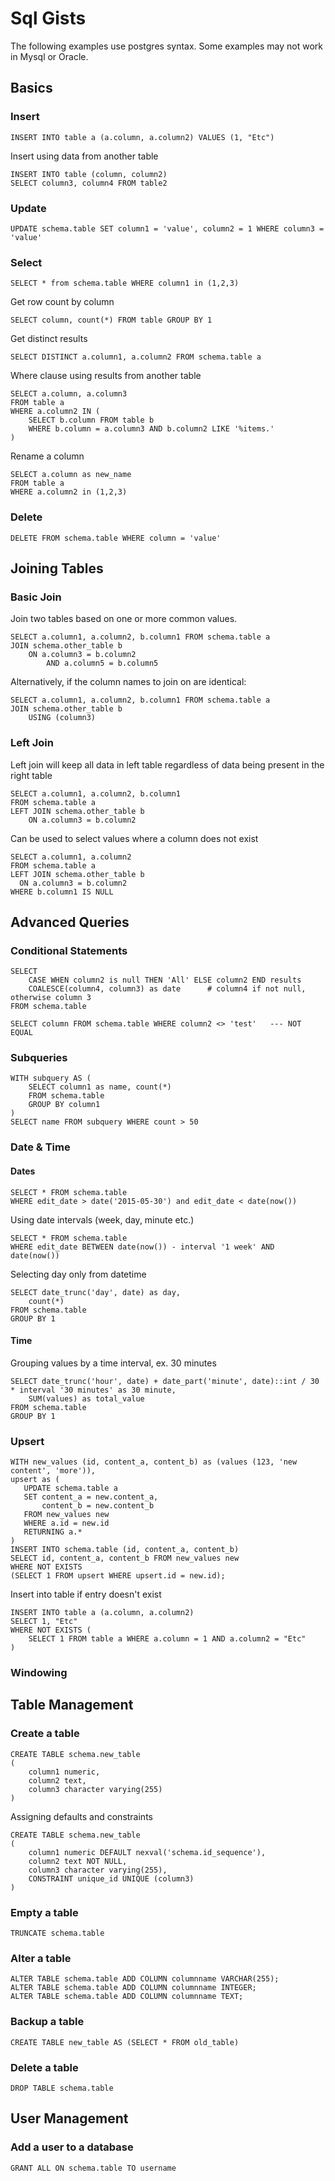 # Sql Gists

The following examples use postgres syntax. Some examples may not work in Mysql or Oracle.

## Basics

### Insert

    INSERT INTO table a (a.column, a.column2) VALUES (1, "Etc")

Insert using data from another table

    INSERT INTO table (column, column2)
    SELECT column3, column4 FROM table2    

### Update

    UPDATE schema.table SET column1 = 'value', column2 = 1 WHERE column3 = 'value'

### Select

    SELECT * from schema.table WHERE column1 in (1,2,3)

Get row count by column

    SELECT column, count(*) FROM table GROUP BY 1

Get distinct results

    SELECT DISTINCT a.column1, a.column2 FROM schema.table a

Where clause using results from another table

    SELECT a.column, a.column3
    FROM table a
    WHERE a.column2 IN (
        SELECT b.column FROM table b
        WHERE b.column = a.column3 AND b.column2 LIKE '%items.'
    )

Rename a column

    SELECT a.column as new_name
    FROM table a
    WHERE a.column2 in (1,2,3)


### Delete

    DELETE FROM schema.table WHERE column = 'value'

## Joining Tables

### Basic Join

Join two tables based on one or more common values.

    SELECT a.column1, a.column2, b.column1 FROM schema.table a
    JOIN schema.other_table b
        ON a.column3 = b.column2
            AND a.column5 = b.column5

Alternatively, if the column names to join on are identical:

    SELECT a.column1, a.column2, b.column1 FROM schema.table a
    JOIN schema.other_table b
        USING (column3)

### Left Join

Left join will keep all data in left table regardless of data being present in the right table

    SELECT a.column1, a.column2, b.column1 
    FROM schema.table a
    LEFT JOIN schema.other_table b
        ON a.column3 = b.column2

Can be used to select values where a column does not exist

    SELECT a.column1, a.column2
    FROM schema.table a
    LEFT JOIN schema.other_table b
      ON a.column3 = b.column2
    WHERE b.column1 IS NULL

## Advanced Queries

### Conditional Statements

    SELECT
        CASE WHEN column2 is null THEN 'All' ELSE column2 END results
        COALESCE(column4, column3) as date      # column4 if not null, otherwise column 3
    FROM schema.table

    SELECT column FROM schema.table WHERE column2 <> 'test'   --- NOT EQUAL

### Subqueries

    WITH subquery AS (
        SELECT column1 as name, count(*)
        FROM schema.table
        GROUP BY column1
    )
    SELECT name FROM subquery WHERE count > 50

### Date & Time

#### Dates

    SELECT * FROM schema.table
    WHERE edit_date > date('2015-05-30') and edit_date < date(now())

Using date intervals (week, day, minute etc.)

    SELECT * FROM schema.table
    WHERE edit_date BETWEEN date(now()) - interval '1 week' AND date(now())

Selecting day only from datetime

    SELECT date_trunc('day', date) as day,
        count(*)
    FROM schema.table
    GROUP BY 1

#### Time

Grouping values by a time interval, ex. 30 minutes

    SELECT date_trunc('hour', date) + date_part('minute', date)::int / 30 * interval '30 minutes' as 30 minute,
        SUM(values) as total_value
    FROM schema.table
    GROUP BY 1

### Upsert

    WITH new_values (id, content_a, content_b) as (values (123, 'new content', 'more')),
    upsert as ( 
       UPDATE schema.table a
       SET content_a = new.content_a,
           content_b = new.content_b
       FROM new_values new 
       WHERE a.id = new.id
       RETURNING a.*
    ) 
    INSERT INTO schema.table (id, content_a, content_b) 
    SELECT id, content_a, content_b FROM new_values new 
    WHERE NOT EXISTS
    (SELECT 1 FROM upsert WHERE upsert.id = new.id);

Insert into table if entry doesn't exist

    INSERT INTO table a (a.column, a.column2) 
    SELECT 1, "Etc"
    WHERE NOT EXISTS (
        SELECT 1 FROM table a WHERE a.column = 1 AND a.column2 = "Etc"
    )

### Windowing

## Table Management

### Create a table

    CREATE TABLE schema.new_table
    (
        column1 numeric,
        column2 text,
        column3 character varying(255)
    )

Assigning defaults and constraints

    CREATE TABLE schema.new_table
    (
        column1 numeric DEFAULT nexval('schema.id_sequence'),
        column2 text NOT NULL,
        column3 character varying(255),
        CONSTRAINT unique_id UNIQUE (column3)
    )

### Empty a table

    TRUNCATE schema.table

### Alter a table

    ALTER TABLE schema.table ADD COLUMN columnname VARCHAR(255);
    ALTER TABLE schema.table ADD COLUMN columnname INTEGER;
    ALTER TABLE schema.table ADD COLUMN columnname TEXT;

### Backup a table

    CREATE TABLE new_table AS (SELECT * FROM old_table)

### Delete a table

    DROP TABLE schema.table

## User Management

### Add a user to a database

    GRANT ALL ON schema.table TO username    